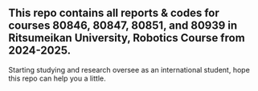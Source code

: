 ## This repo contains all reports & codes for courses 80846, 80847, 80851, and 80939 in Ritsumeikan University, Robotics Course from 2024-2025.

Starting studying and research oversee as an international student, hope this repo can help you a little.